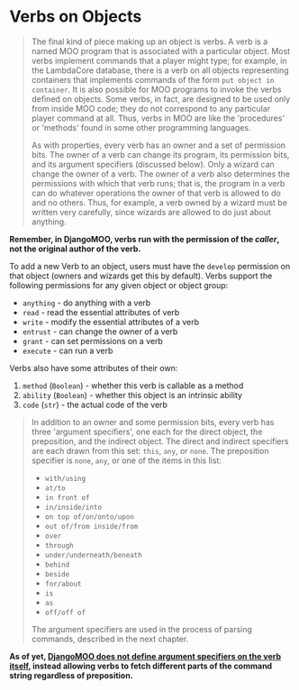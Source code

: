 # Verbs on Objects

> The final kind of piece making up an object is verbs. A verb is a named MOO program that is associated with a particular object. Most verbs implement commands that a player might type; for example, in the LambdaCore database, there is a verb on all objects representing containers that implements commands of the form `put object in container`. It is also possible for MOO programs to invoke the verbs defined on objects. Some verbs, in fact, are designed to be used only from inside MOO code; they do not correspond to any particular player command at all. Thus, verbs in MOO are like the 'procedures' or 'methods' found in some other programming languages.
>
> As with properties, every verb has an owner and a set of permission bits. The owner of a verb can change its program, its permission bits, and its argument specifiers (discussed below). Only a wizard can change the owner of a verb. The owner of a verb also determines the permissions with which that verb runs; that is, the program in a verb can do whatever operations the owner of that verb is allowed to do and no others. Thus, for example, a verb owned by a wizard must be written very carefully, since wizards are allowed to do just about anything.

**Remember, in DjangoMOO, verbs run with the permission of the _caller_, not the original author of the verb.**

To add a new Verb to an object, users must have the `develop` permission on that object (owners and wizards get this by default). Verbs support the following permissions for any given object or object group:

* `anything` - do anything with a verb
* `read` - read the essential attributes of verb
* `write` - modify the essential attributes of a verb
* `entrust` - can change the owner of a verb
* `grant` - can set permissions on a verb
* `execute` - can run a verb

Verbs also have some attributes of their own:

1. `method` (`Boolean`) - whether this verb is callable as a method
2. `ability` (`Boolean`) - whether this object is an intrinsic ability
3. `code` (`str`) - the actual code of the verb

> In addition to an owner and some permission bits, every verb has three 'argument specifiers', one each for the direct object, the preposition, and the indirect object. The direct and indirect specifiers are each drawn from this set: `this`, `any`, or `none`. The preposition specifier is `none`, `any`, or one of the items in this list:
>
> * `with/using`
> * `at/to`
> * `in front of`
> * `in/inside/into`
> * `on top of/on/onto/upon`
> * `out of/from inside/from`
> * `over`
> * `through`
> * `under/underneath/beneath`
> * `behind`
> * `beside`
> * `for/about`
> * `is`
> * `as`
> * `off/off of`
>
> The argument specifiers are used in the process of parsing commands, described in the next chapter.

**As of yet, [DjangoMOO does not define argument specifiers on the verb itself](https://gitlab.com/bubblehouse/django-moo/-/issues/5), instead allowing verbs to fetch different parts of the command string regardless of preposition.**
